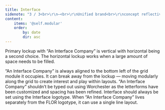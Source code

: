 ```yaml
---
title: Interface
sidenote: "3 / 3<br>\r\n—<br>\r\nUnified brand<br>\r\nconcept reflective"
content:
    items: '@self.modular'
    order:
        by: date
        dir: asc
---
```


Primary lockup with “An Interface Company” is vertical with horizontal being a second choice. The horizontal lockup works when a large amount of space needs to be filled.

“An Interface Company” is always aligned to the bottom left of the grid module it occupies. It can break away from the lockup — moving modularly along the grid to create interest and play within layouts. “An Interface Company” shouldn’t be typed out using Worchester as the letterforms have been customized and spacing has been refined. Interface should always be set using the Interface logotype. When “An Interface Company” lives separately from the FLOR logotype, it can use a single line layout. 
